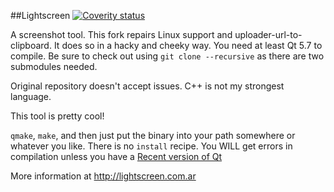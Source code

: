 ##Lightscreen
[![Coverity status](https://scan.coverity.com/projects/11983/badge.svg)](https://scan.coverity.com/projects/sneakywhoami-lightscreen)

A screenshot tool.
This fork repairs Linux support and uploader-url-to-clipboard.
It does so in a hacky and cheeky way.
You need at least Qt 5.7 to compile.
Be sure to check out using `git clone --recursive` as there are two submodules needed.

Original repository doesn't accept issues.
C++ is not my strongest language.

This tool is pretty cool!

`qmake`, `make`, and then just put the binary into your path somewhere or whatever you like. There is no `install` recipe. You WILL get errors in compilation unless you have a [Recent version of Qt](https://www.qt.io/download/)



More information at http://lightscreen.com.ar
